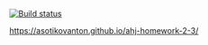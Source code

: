 [![Build status](https://ci.appveyor.com/api/projects/status/ixip29f6lga5iixa?svg=true)](https://ci.appveyor.com/project/AsotikovAnton/ahj-homework-2-3)

https://asotikovanton.github.io/ahj-homework-2-3/